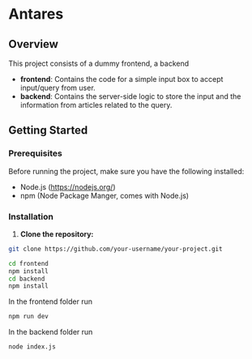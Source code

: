 # Antares
## Overview

This project consists of a dummy frontend, a backend 
- **frontend**: Contains the code for a simple input box to accept input/query from user.
- **backend**: Contains the server-side logic to store the input and the information from articles related to the query.

## Getting Started

### Prerequisites

Before running the project, make sure you  have the following installed:
- Node.js (https://nodejs.org/)
- npm (Node Package Manger, comes with Node.js)

### Installation
1. **Clone the repository:**
```bash
git clone https://github.com/your-username/your-project.git

cd frontend
npm install
cd backend
npm install
```
In the frontend folder run
```bash 
npm run dev
```
In the backend folder run
```bash 
node index.js
```